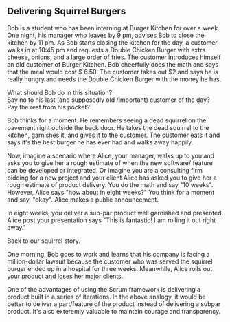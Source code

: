 ## Delivering Squirrel Burgers 

Bob is a student who has been interning at Burger Kitchen for over a week. One night, his manager who leaves by 9 pm, advises Bob to close the kitchen by 11 pm. As Bob starts closing the kitchen for the day, a customer walks in at  10:45 pm and requests a Double Chicken Burger with extra cheese, onions, and a large order of fries. The customer introduces himself an old customer of Burger Kitchen. Bob cheerfully does the math and says that the meal would cost $ 6.50. The customer takes out $2 and says he is really hungry and needs the Double Chicken Burger with the money he has.

What should Bob do in this situation?     
Say no to his last (and supposedly old /important) customer of the day?     
Pay the rest from his pocket?    

Bob thinks for a moment. He remembers seeing a dead squirrel on the pavement right outside the back door. He takes the dead squirrel to the kitchen, garnishes it, and gives it to the customer. The customer eats it and says it's the best burger he has ever had and walks away happily. 

Now, imagine a scenario where Alice, your manager, walks up to you and asks you to give her a rough estimate of when the new software/ feature can be developed or integrated. Or imagine you are a consulting firm bidding for a new project and your client Alice has asked you to give her a rough estimate of product delivery. You do the math and say "10 weeks". However, Alice says "how about in eight weeks?" You think for a moment and say, "okay". Alice makes a public announcement. 

In eight weeks, you deliver a sub-par product well garnished and presented. Alice post your presentation says "This is fantastic! I am rolling it out right away." 

Back to our squirrel story. 

One morning, Bob goes to work and learns that his company is facing a million-dollar lawsuit because the customer who was served the squirrel burger ended up in a hospital for three weeks. Meanwhile, Alice rolls out your product and loses her major clients. 

One of the advantages of using the Scrum framework is delivering a product built in a series of iterations. In the above analogy, it would be better to deliver a part/feature of the product instead of delivering a subpar product. It's also exteremly valuable to maintain courage and transparency.  



